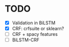 # TODO
- [x] Validation in BiLSTM
- [x] CRF: crfsuite or sklearn?
- [ ] CRF + spacy features
- [ ] BiLSTM-CRF
